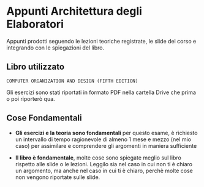 # Appunti Architettura degli Elaboratori

Appunti prodotti seguendo le lezioni teoriche registrate, le slide del corso e integrando con le spiegazioni del libro.

## Libro utilizzato

    COMPUTER ORGANIZATION AND DESIGN (FIFTH EDITION)

Gli esercizi sono stati riportati in formato PDF nella cartella Drive che 
prima o poi riporterò qua.

## Cose Fondamentali

- **Gli esercizi e la teoria sono fondamentali** per questo esame, è richiesto un intervallo di tempo ragionevole di almeno 1 mese e mezzo (nel mio caso) per assimilare
e comprendere gli argomenti in maniera sufficiente

- **Il libro è fondamentale**, molte cose sono spiegate meglio sul libro rispetto alle slide o le lezioni. Leggilo sia nel caso in cui non ti è chiaro un argomento, ma
anche nel caso in cui ti è chiaro, perchè molte cose non vengono riportate sulle slide.